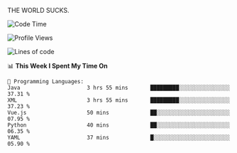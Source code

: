 THE WORLD SUCKS.

<!--START_SECTION:waka-->
![Code Time](http://img.shields.io/badge/Code%20Time-750%20hrs%2042%20mins-blue)

![Profile Views](http://img.shields.io/badge/Profile%20Views-0-blue)

![Lines of code](https://img.shields.io/badge/From%20Hello%20World%20I%27ve%20Written-2.1%20million%20lines%20of%20code-blue)

📊 **This Week I Spent My Time On** 

```text
💬 Programming Languages: 
Java                     3 hrs 55 mins       █████████░░░░░░░░░░░░░░░░   37.31 % 
XML                      3 hrs 55 mins       █████████░░░░░░░░░░░░░░░░   37.23 % 
Vue.js                   50 mins             ██░░░░░░░░░░░░░░░░░░░░░░░   07.95 % 
Python                   40 mins             ██░░░░░░░░░░░░░░░░░░░░░░░   06.35 % 
YAML                     37 mins             █░░░░░░░░░░░░░░░░░░░░░░░░   05.90 % 
```


<!--END_SECTION:waka-->
